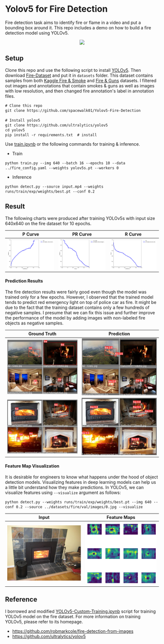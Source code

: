 # Yolov5 for Fire Detection
Fire detection task aims to identify fire or flame in a video and put a bounding box around it. This repo includes a demo on how to build a fire detection model using YOLOv5. 

<p align="center">
  <img src="results/result.gif" />
</p>

## Setup
Clone this repo and use the following script to install [YOLOv5](https://github.com/ultralytics/yolov5). Then download [Fire-Dataset](https://mega.nz/file/MgVhQSoS#kOcuJFezOwU_9F46GZ1KJnX1STNny-tlD5oaJ9Hv0gY) and put it in ```datasets``` folder. This dataset contains samples from both [Kaggle Fire & Smoke](https://www.kaggle.com/dataclusterlabs/fire-and-smoke-dataset) and [Fire & Guns](https://www.kaggle.com/atulyakumar98/fire-and-gun-dataset) datasets. I filtered out images and annotations that contain smokes & guns as well as images with low resolution, and then changed fire annotation's label in annotation files.

```
# Clone this repo
git clone https://github.com/spacewalk01/Yolov5-Fire-Detection

# Install yolov5
git clone https://github.com/ultralytics/yolov5  
cd yolov5
pip install -r requirements.txt  # install
```
Use [train.ipynb](train.ipynb) or the following commands for training & inference.

* Train
```
python train.py --img 640 --batch 16 --epochs 10 --data ../fire_config.yaml --weights yolov5s.pt --workers 0
```
* Inference
```
python detect.py --source input.mp4 --weights runs/train/exp/weights/best.pt --conf 0.2
```

## Result
The following charts were produced after training YOLOv5s with input size 640x640 on the fire dataset for 10 epochs.

| P Curve | PR Curve | R Curve |
| :-: | :-: | :-: |
| ![](results/P_curve.png) | ![](results/PR_curve.png) | ![](results/R_curve.png) |

#### Prediction Results
The fire detection results were fairly good even though the model was trained only for a few epochs. However, I observed that the trained model tends to predict red emergency light on top of police car as fire. It might be due to the fact that the training dataset contains only a few hundreds of negative samples. I presume that we can fix this issue and further improve the performance of the model by adding images with non-labeled fire objects as negative samples. 

| Ground Truth | Prediction | 
| :-: | :-: |
| ![](results/val_batch2_labels_1.jpg) | ![](results/val_batch2_pred_1.jpg) |
| ![](results/val_batch2_labels_2.jpg) | ![](results/val_batch2_pred_2.jpg) | 

#### Feature Map Visualization
It is desirable for engineers to know what happens under the hood of object detection models. Visualizing features in deep learning models can help us a little bit understand how they make predictions. In YOLOv5, we can visualize features using ```--visualize``` argument as follows:

```
python detect.py --weights runs/train/exp/weights/best.pt --img 640 --conf 0.2 --source ../datasets/fire/val/images/0.jpg --visualize
```

| Input | Feature Maps | 
| :-: | :-: |
| ![](results/004dec94c5de631f.jpg) | ![](results/stage23_C3_features.png) |

## Reference
I borrowed and modified [YOLOv5-Custom-Training.ipynb](https://github.com/ultralytics/yolov5/wiki/Train-Custom-Data) script for training YOLOv5 model on the fire dataset. For more information on training YOLOv5, please refer to its homepage.
* https://github.com/robmarkcole/fire-detection-from-images
* https://github.com/ultralytics/yolov5
